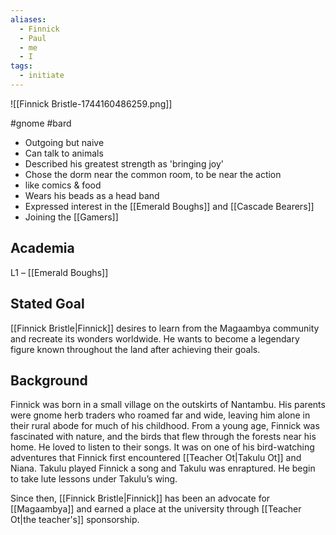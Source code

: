 ```yaml
---
aliases:
  - Finnick
  - Paul
  - me
  - I
tags:
  - initiate
---
```

![[Finnick Bristle-1744160486259.png]]

#gnome #bard

- Outgoing but naive
- Can talk to animals
- Described his greatest strength as 'bringing joy'
- Chose the dorm near the common room, to be near the action
- like comics & food
- Wears his beads as a head band
- Expressed interest in the [[Emerald Boughs]] and [[Cascade Bearers]]
- Joining the [[Gamers]]

## Academia
L1 – [[Emerald Boughs]]

## Stated Goal
[[Finnick Bristle|Finnick]] desires to learn from the Magaambya community and recreate its wonders worldwide. He wants to become a legendary figure known throughout the land after achieving their goals.

## Background

Finnick was born in a small village on the outskirts of Nantambu. His parents were gnome herb traders who roamed far and wide, leaving him alone in their rural abode for much of his childhood. From a young age, Finnick was fascinated with nature, and the birds that flew through the forests near his home. He loved to listen to their songs. It was on one of his bird-watching adventures that Finnick first encountered [[Teacher Ot|Takulu Ot]] and Niana. Takulu played Finnick a song and Takulu was enraptured. He begin to take lute lessons under Takulu’s wing.

Since then, [[Finnick Bristle|Finnick]] has been an advocate for [[Magaambya]] and earned a place at the university through [[Teacher Ot|the teacher's]] sponsorship.
